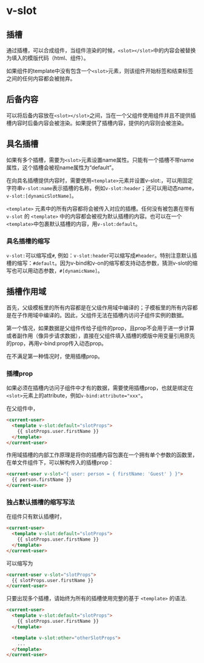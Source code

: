 # v-slot

## 插槽
通过插槽，可以合成组件，当组件渲染的时候，```<slot></slot>```中的内容会被替换为填入的模版代码（html、组件）。

如果组件的template中没有包含一个```<slot>```元素，则该组件开始标签和结束标签之间的任何内容都会被抛弃。

## 后备内容
可以将后备内容放在```<slot></slot>```之间，当在一个父组件使用组件并且不提供插槽内容时后备内容会被渲染。如果提供了插槽内容，提供的内容则会被渲染。

## 具名插槽
如果有多个插槽，需要为```<slot>```元素设置name属性。只能有一个插槽不带name属性，这个插槽会被视name属性为“default”。

在向具名插槽提供内容时，需要使用```<template>```元素并设置v-slot:，可以用固定字符串```v-slot:name```表示插槽的名称，例如```v-slot:header```；还可以用动态name，```v-slot:[dynamicSlotName]```。

```<template>``` 元素中的所有内容都将会被传入对应的插槽。任何没有被包裹在带有 ```v-slot``` 的 ```<template>``` 中的内容都会被视为默认插槽的内容。也可以在一个```<template>```中包裹默认插槽的内容，用```v-slot:default```。

### 具名插槽的缩写
```v-slot:```可以缩写成```#```, 例如：```v-slot:header```可以缩写成```#header```。特别注意默认插槽的缩写：```#default```。因为v-bind和v-on的缩写都支持动态参数，猜测v-slot的缩写也可以用动态参数，```#[dynamicName]```。

## 插槽作用域
首先，父级模板里的所有内容都是在父级作用域中编译的；子模板里的所有内容都是在子作用域中编译的。因此，父组件无法在插槽内访问子组件实例的数据。

第一个情况，如果数据是父组件传给子组件的prop，且prop不会用于进一步计算或者副作用（像异步请求数据），直接在父组件填入插槽的模版中用变量引用原先的prop，再用v-bind:prop传入动态prop。

在不满足第一种情况时，使用插槽prop。
### 插槽prop
如果必须在插槽内访问子组件中才有的数据，需要使用插槽prop，也就是绑定在```<slot>```元素上的attribute，例如```v-bind:attribute="xxx"```。

在父组件中，
```html
<current-user>
  <template v-slot:default="slotProps">
    {{ slotProps.user.firstName }}
  </template>
</current-user>
```

作用域插槽的内部工作原理是将你的插槽内容包裹在一个拥有单个参数的函数里，在单文件组件下，可以解构传入的插槽prop：
```html
<current-user v-slot="{ user: person = { firstName: 'Guest' } }">
  {{ person.firstName }}
</current-user>
```

### 独占默认插槽的缩写写法
在组件只有默认插槽时，
```html
<current-user>
  <template v-slot:default="slotProps">
    {{ slotProps.user.firstName }}
  </template>
</current-user>
```

可以缩写为
```html
<current-user v-slot="slotProps">
  {{ slotProps.user.firstName }}
</current-user>
```

只要出现多个插槽，请始终为所有的插槽使用完整的基于 ```<template>``` 的语法.
```html
<current-user>
  <template v-slot:default="slotProps">
    {{ slotProps.user.firstName }}
  </template>

  <template v-slot:other="otherSlotProps">
    ...
  </template>
</current-user>
```

